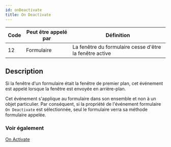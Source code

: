 ```yaml
---
id: onDeactivate
title: On Deactivate
---
```


| Code | Peut être appelé par | Définition                                              |
| ---- | -------------------- | ------------------------------------------------------- |
| 12   | Formulaire           | La fenêtre du formulaire cesse d'être la fenêtre active |

## Description

Si la fenêtre d'un formulaire était la fenêtre de premier plan, cet événement est appelé lorsque la fenêtre est envoyée en arrière-plan.

Cet événement s'applique au formulaire dans son ensemble et non à un objet particulier. Par conséquent, si la propriété de l'événement formulaire `On Deactivate` est sélectionnée, seul le formulaire verra sa méthode formulaire appelée.

### Voir également

[On Activate](onActivate.md)
